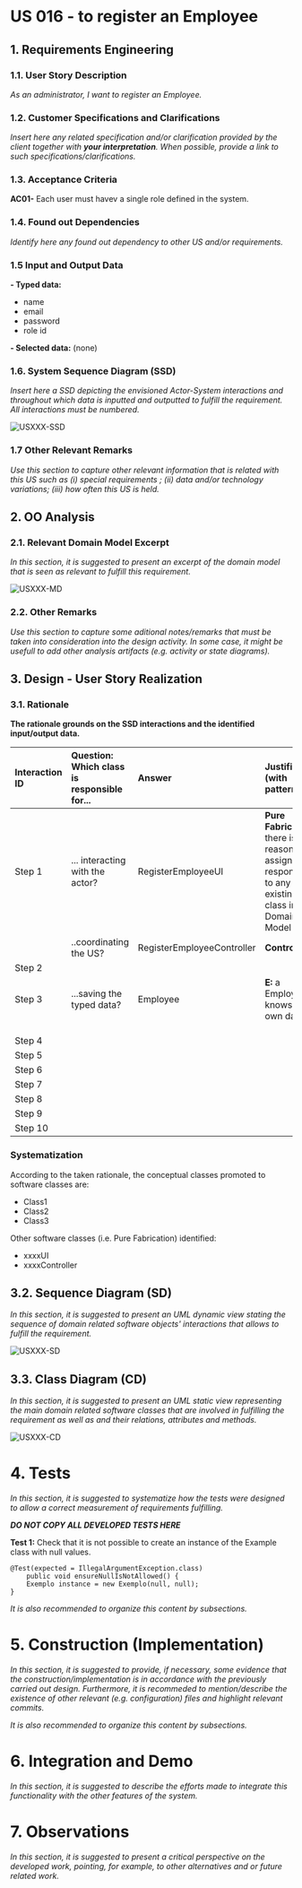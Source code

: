 # US 016 - to register an Employee

## 1. Requirements Engineering

### 1.1. User Story Description

*As an administrator, I want to register an Employee.*

### 1.2. Customer Specifications and Clarifications 

*Insert here any related specification and/or clarification provided by the client together with **your interpretation**. When possible, provide a link to such specifications/clarifications.*

### 1.3. Acceptance Criteria

**AC01-** Each user must havev a single role defined in the system.

### 1.4. Found out Dependencies

*Identify here any found out dependency to other US and/or requirements.*

### 1.5 Input and Output Data

**- Typed data:**

- name
- email
- password
- role id

**- Selected data:**
(none)


### 1.6. System Sequence Diagram (SSD)

*Insert here a SSD depicting the envisioned Actor-System interactions and throughout which data is inputted and outputted to fulfill the requirement. All interactions must be numbered.*

![USXXX-SSD](USXXX-SSD.svg)


### 1.7 Other Relevant Remarks

*Use this section to capture other relevant information that is related with this US such as (i) special requirements ; (ii) data and/or technology variations; (iii) how often this US is held.* 


## 2. OO Analysis

### 2.1. Relevant Domain Model Excerpt 
*In this section, it is suggested to present an excerpt of the domain model that is seen as relevant to fulfill this requirement.* 

![USXXX-MD](USXXX-MD.svg)

### 2.2. Other Remarks

*Use this section to capture some aditional notes/remarks that must be taken into consideration into the design activity. In some case, it might be usefull to add other analysis artifacts (e.g. activity or state diagrams).* 



## 3. Design - User Story Realization 

### 3.1. Rationale

**The rationale grounds on the SSD interactions and the identified input/output data.**

| Interaction ID | Question: Which class is responsible for... | Answer                     | Justification (with patterns)                                                                                    |
|:---------------|:--------------------------------------------|:---------------------------|:-----------------------------------------------------------------------------------------------------------------|
| Step 1  		     | 			... interacting with the actor?				      | RegisterEmployeeUI         | **Pure Fabrication:** there is no reason to assign this responsibility to any existing class in the Domain Model |
|                | ..coordinating the US?                      | RegisterEmployeeController | **Controller**                                                                                                   |
| Step 2 		      | 							                                     |                            |                                                                                                                  |
| Step 3 		      | 		...saving the typed data?						           | Employee                   | **E:** a Employee knows its own data                                                                             |
|                |                                             |                            |                                                                                                                  |
|                |                                             |                            |                                                                                                                  |
|                |                                             |                            |                                                                                                                  |
| Step 4  		     | 							                                     |                            |                                                                                                                  |
| Step 5  		     | 							                                     |                            |                                                                                                                  |
| Step 6  		     | 							                                     |                            |                                                                                                                  |              
| Step 7  		     | 							                                     |                            |                                                                                                                  |
| Step 8  		     | 							                                     |                            |                                                                                                                  |
| Step 9  		     | 							                                     |                            |                                                                                                                  |
| Step 10  		    | 							                                     |                            |                                                                                                                  |  


### Systematization ##

According to the taken rationale, the conceptual classes promoted to software classes are: 

 * Class1
 * Class2
 * Class3

Other software classes (i.e. Pure Fabrication) identified: 
 * xxxxUI  
 * xxxxController

## 3.2. Sequence Diagram (SD)

*In this section, it is suggested to present an UML dynamic view stating the sequence of domain related software objects' interactions that allows to fulfill the requirement.* 

![USXXX-SD](USXXX-SD.svg)

## 3.3. Class Diagram (CD)

*In this section, it is suggested to present an UML static view representing the main domain related software classes that are involved in fulfilling the requirement as well as and their relations, attributes and methods.*

![USXXX-CD](USXXX-CD.svg)

# 4. Tests 
*In this section, it is suggested to systematize how the tests were designed to allow a correct measurement of requirements fulfilling.* 

**_DO NOT COPY ALL DEVELOPED TESTS HERE_**

**Test 1:** Check that it is not possible to create an instance of the Example class with null values. 

	@Test(expected = IllegalArgumentException.class)
		public void ensureNullIsNotAllowed() {
		Exemplo instance = new Exemplo(null, null);
	}

*It is also recommended to organize this content by subsections.* 

# 5. Construction (Implementation)

*In this section, it is suggested to provide, if necessary, some evidence that the construction/implementation is in accordance with the previously carried out design. Furthermore, it is recommeded to mention/describe the existence of other relevant (e.g. configuration) files and highlight relevant commits.*

*It is also recommended to organize this content by subsections.* 

# 6. Integration and Demo 

*In this section, it is suggested to describe the efforts made to integrate this functionality with the other features of the system.*


# 7. Observations

*In this section, it is suggested to present a critical perspective on the developed work, pointing, for example, to other alternatives and or future related work.*





